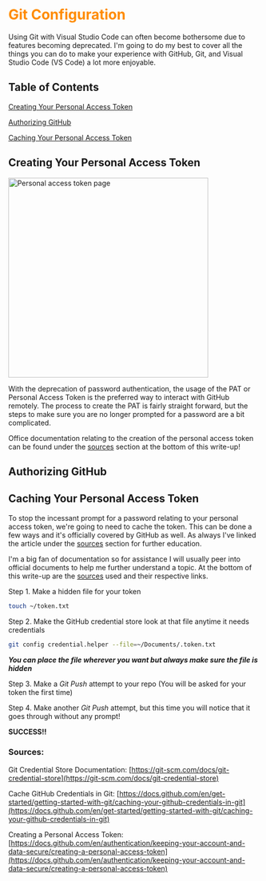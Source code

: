 <h1 style="color:#FF8C00">Git Configuration</h1>

Using Git with Visual Studio Code can often become bothersome due to features becoming deprecated. I'm going to do my best to cover all the things you can do to make your experience with GitHub, Git, and Visual Studio Code (VS Code) a lot more enjoyable.

## Table of Contents

[Creating Your Personal Access Token](#creating-your-personal-access-token)

[Authorizing GitHub](#authorizing-github)

[Caching Your Personal Access Token](#caching-your-personal-access-token)

## Creating Your Personal Access Token

<img src="https://imgur.com/LITPGcD.png" alt="Personal access token page" height=400 width=400>

With the deprecation of password authentication, the usage of the PAT or Personal Access Token is the preferred way to interact with GitHub remotely. The process to create the PAT is fairly straight forward, but the steps to make sure you are no longer prompted for a password are a bit complicated.

Office documentation relating to the creation of the personal access token can be found under the [sources](#sources) section at the bottom of this write-up!

## Authorizing GitHub

## Caching Your Personal Access Token

To stop the incessant prompt for a password relating to your personal access token, we're going to need to cache the token. This can be done a few ways and it's officially covered by GitHub as well. As always I've linked the article under the [sources](#sources) section for further education.

I'm a big fan of documentation so for assistance I will usually peer into official documents to help me further understand a topic. At the bottom of this write-up are the [sources](#sources) used and their respective links.

Step 1. Make a hidden file for your token

```bash
touch ~/token.txt
```

Step 2. Make the GitHub credential store look at that file anytime it needs credentials

```bash
git config credential.helper --file=~/Documents/.token.txt
```
***You can place the file wherever you want but always make sure the file is hidden***

Step 3. Make a *Git Push* attempt to your repo (You will be asked for your token the first time)

Step 4. Make another *Git Push* attempt, but this time you will notice that it goes through without any prompt! 

**SUCCESS!!**


### Sources:

Git Credential Store Documentation: [https://git-scm.com/docs/git-credential-store](https://git-scm.com/docs/git-credential-store)

Cache GitHub Credentials in Git: [https://docs.github.com/en/get-started/getting-started-with-git/caching-your-github-credentials-in-git](https://docs.github.com/en/get-started/getting-started-with-git/caching-your-github-credentials-in-git)

Creating a Personal Access Token: [https://docs.github.com/en/authentication/keeping-your-account-and-data-secure/creating-a-personal-access-token](https://docs.github.com/en/authentication/keeping-your-account-and-data-secure/creating-a-personal-access-token)